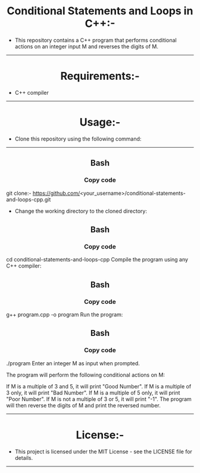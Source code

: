 
<h1 align="center" >Conditional Statements and Loops in C++:-</h1>

- This repository contains a C++ program that performs conditional actions on an integer input M and reverses the digits of M.
<hr>
<h1 align="center" >Requirements:-</h1>

- C++ compiler
<hr>
<h1 align="center" >Usage:-</h1>

- Clone this repository using the following command:
<hr>
<h2 align="center" >Bash</h2>
<h3 align="center" >Copy code</h3>

git clone:-
https://github.com/<your_username>/conditional-statements-and-loops-cpp.git

- Change the working directory to the cloned directory:

<h2 align="center" >Bash</h2>
<h3 align="center" >Copy code</h3>

cd conditional-statements-and-loops-cpp
Compile the program using any C++ compiler:

<h2 align="center" >Bash</h2>
<h3 align="center" >Copy code</h3>

g++ program.cpp -o program
Run the program:

<h2 align="center" >Bash</h2>
<h3 align="center" >Copy code</h3>

./program
Enter an integer M as input when prompted.

The program will perform the following conditional actions on M:

If M is a multiple of 3 and 5, it will print "Good Number".
If M is a multiple of 3 only, it will print "Bad Number".
If M is a multiple of 5 only, it will print "Poor Number".
If M is not a multiple of 3 or 5, it will print "-1".
The program will then reverse the digits of M and print the reversed number.
<hr>
<h1 align="center" >License:-</h1>

- This project is licensed under the MIT License - see the LICENSE file for details.

<hr>

